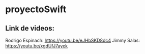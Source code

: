 # proyectoSwift
## Link de videos:

Rodrigo Espinach: https://youtu.be/eJHbSKD8dc4
Jimmy Salas: https://youtu.be/xgdUfJ7ayek
